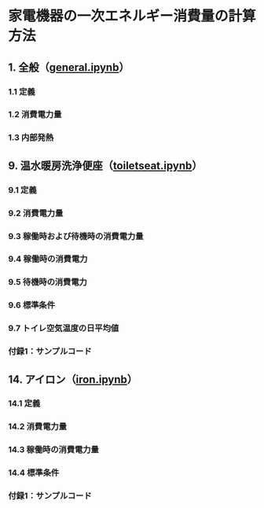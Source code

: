 # 家電機器の一次エネルギー消費量の計算方法

## 1. 全般（[general.ipynb](/general.ipynb)）
### 1.1 定義
### 1.2 消費電力量
### 1.3 内部発熱

## 9. 温水暖房洗浄便座（[toiletseat.ipynb](/toiletseat.ipynb)）
### 9.1 定義
### 9.2 消費電力量
### 9.3 稼働時および待機時の消費電力量
### 9.4 稼働時の消費電力
### 9.5 待機時の消費電力
### 9.6 標準条件
### 9.7 トイレ空気温度の日平均値
### 付録1：サンプルコード

## 14. アイロン（[iron.ipynb](/iron.ipynb)）
### 14.1 定義
### 14.2 消費電力量
### 14.3 稼働時の消費電力量
### 14.4 標準条件
### 付録1：サンプルコード
